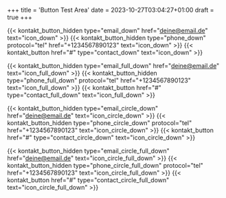 +++
title = 'Button Test Area'
date = 2023-10-27T03:04:27+01:00
draft = true
+++

<style>
  .lastedit, .subtitle, .template_hinweis {
    text-align: center;
  }

  .link-email_down, .link-phone_down, .link-contact_down {
    background: blue;
  }
  .link-email_full_down, .link-phone_full_down, .link-contact_full_down {
    background: green;
  }
  .link-email_circle_down, .link-phone_circle_down, .link-contact_circle_down {
    background: darkorange;
  }
  .link-email_circle_full_down, .link-phone_circle_full_down, .link-contact_circle_full_down {
    background: grey;
  }

  .link-email_down svg, .link-email_full_down svg, .link-email_circle_down svg, .link-email_circle_full_down svg {
    font-size: 1.6rem;
    transform: translate(0,1px);
  }
  .link-phone_down svg, .link-phone_full_down svg, .link-phone_circle_down svg, .link-phone_circle_full_down svg {
    font-size: 1.8rem;
    transform: translate(0,1px);
  }
  .link-contact_down svg, .link-contact_full_down svg, .link-contact_circle_down svg, .link-contact_circle_full_down svg {
    font-size: 2rem;
    transform: translate(0,1px);
  }
</style>

{{< kontakt_button_hidden type="email_down" href="deine@email.de" text="icon_down" >}}
{{< kontakt_button_hidden type="phone_down" protocol="tel" href="+1234567890123" text="icon_down" >}}
{{< kontakt_button href="#" type="contact_down" text="icon_down" >}}

{{< kontakt_button_hidden type="email_full_down" href="deine@email.de" text="icon_full_down" >}}
{{< kontakt_button_hidden type="phone_full_down" protocol="tel" href="+1234567890123" text="icon_full_down" >}}
{{< kontakt_button href="#" type="contact_full_down" text="icon_full_down" >}}

{{< kontakt_button_hidden type="email_circle_down" href="deine@email.de" text="icon_circle_down" >}}
{{< kontakt_button_hidden type="phone_circle_down" protocol="tel" href="+1234567890123" text="icon_circle_down" >}}
{{< kontakt_button href="#" type="contact_circle_down" text="icon_circle_down" >}}

{{< kontakt_button_hidden type="email_circle_full_down" href="deine@email.de" text="icon_circle_full_down" >}}
{{< kontakt_button_hidden type="phone_circle_full_down" protocol="tel" href="+1234567890123" text="icon_circle_full_down" >}}
{{< kontakt_button href="#" type="contact_circle_full_down" text="icon_circle_full_down" >}}
